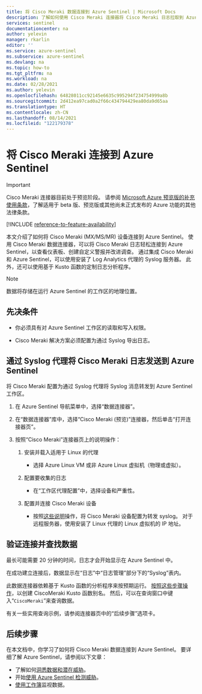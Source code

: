 ```yaml
---
title: 将 Cisco Meraki 数据连接到 Azure Sentinel | Microsoft Docs
description: 了解如何使用 Cisco Meraki 连接器将 Cisco Meraki 日志拉取到 Azure Sentinel 中。 在工作簿中查看 Cisco Meraki 数据、创建警报，并改进调查。
services: sentinel
documentationcenter: na
author: yelevin
manager: rkarlin
editor: ''
ms.service: azure-sentinel
ms.subservice: azure-sentinel
ms.devlang: na
ms.topic: how-to
ms.tgt_pltfrm: na
ms.workload: na
ms.date: 02/28/2021
ms.author: yelevin
ms.openlocfilehash: 64828011cc92145e6635c995294f234754999a8b
ms.sourcegitcommit: 2d412ea97cad0a2f66c434794429ea80da9d65aa
ms.translationtype: HT
ms.contentlocale: zh-CN
ms.lasthandoff: 08/14/2021
ms.locfileid: "122179378"
---
```

# <a name="connect-your-cisco-meraki-to-azure-sentinel"></a>将 Cisco Meraki 连接到 Azure Sentinel

> [!IMPORTANT]
> Cisco Meraki 连接器目前处于预览阶段。 请参阅 [Microsoft Azure 预览版的补充使用条款](https://azure.microsoft.com/support/legal/preview-supplemental-terms/)，了解适用于 beta 版、预览版或其他尚未正式发布的 Azure 功能的其他法律条款。

[!INCLUDE [reference-to-feature-availability](includes/reference-to-feature-availability.md)]

本文介绍了如何将 Cisco Meraki (MX/MS/MR) 设备连接到 Azure Sentinel。 使用 Cisco Meraki 数据连接器，可以将 Cisco Meraki 日志轻松连接到 Azure Sentinel，以查看仪表板、创建自定义警报并改进调查。 通过集成 Cisco Meraki 和 Azure Sentinel，可以使用安装了 Log Analytics 代理的 Syslog 服务器。 此外，还可以使用基于 Kusto 函数的定制日志分析程序。

> [!NOTE]
> 数据将存储在运行 Azure Sentinel 的工作区的地理位置。

## <a name="prerequisites"></a>先决条件

- 你必须具有对 Azure Sentinel 工作区的读取和写入权限。

- Cisco Meraki 解决方案必须配置为通过 Syslog 导出日志。

## <a name="send-cisco-meraki-logs-to-azure-sentinel-via-the-syslog-agent"></a>通过 Syslog 代理将 Cisco Meraki 日志发送到 Azure Sentinel  

将 Cisco Meraki 配置为通过 Syslog 代理将 Syslog 消息转发到 Azure Sentinel 工作区。

1. 在 Azure Sentinel 导航菜单中，选择“数据连接器”。

1. 在“数据连接器”库中，选择“Cisco Meraki (预览)”连接器，然后单击“打开连接器页”。

1. 按照“Cisco Meraki”连接器页上的说明操作：

    1. 安装并载入适用于 Linux 的代理

        - 选择 Azure Linux VM 或非 Azure Linux 虚拟机（物理或虚拟）。

    1. 配置要收集的日志

        - 在“工作区代理配置”中，选择设备和严重性。

    1. 配置并连接 Cisco Meraki 设备

        - 按照[这些说明](https://documentation.meraki.com/General_Administration/Monitoring_and_Reporting/Meraki_Device_Reporting_-_Syslog%2C_SNMP_and_API)操作，将 Cisco Meraki 设备配置为转发 syslog。 对于远程服务器，使用安装了 Linux 代理的 Linux 虚拟机的 IP 地址。

## <a name="validate-connectivity-and-find-your-data"></a>验证连接并查找数据

最长可能需要 20 分钟的时间，日志才会开始显示在 Azure Sentinel 中。 

在成功建立连接后，数据显示在“日志”中“日志管理”部分下的“Syslog”表内。

此数据连接器依赖基于 Kusto 函数的分析程序来按预期运行。 [按照这些步骤操作](https://aka.ms/sentinel-ciscomeraki-parser)，以创建 CiscoMeraki Kusto 函数别名。 然后，可以在查询窗口中键入“`CiscoMeraki`”来查询数据。

有关一些实用查询示例，请参阅连接器页中的“后续步骤”选项卡。

## <a name="next-steps"></a>后续步骤

在本文档中，你学习了如何将 Cisco Meraki 数据连接到 Azure Sentinel。 要详细了解 Azure Sentinel，请参阅以下文章：

- 了解如何[洞悉数据和潜在威胁](get-visibility.md)。
- 开始[使用 Azure Sentinel 检测威胁](detect-threats-built-in.md)。
- [使用工作簿](monitor-your-data.md)监视数据。